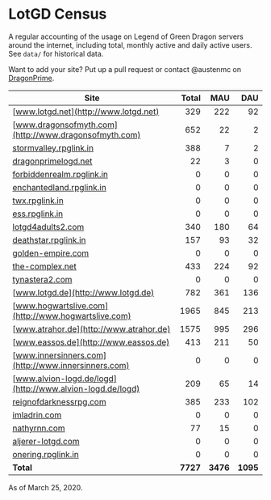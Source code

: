 # LotGD Census
A regular accounting of the usage on Legend of Green Dragon servers around the internet, including total, monthly active and daily active users. See `data/` for historical data.

Want to add your site? Put up a pull request or contact @austenmc on [DragonPrime](http://dragonprime.net).


Site | Total | MAU | DAU
--- | ---:| ---:| ---:
[www.lotgd.net](http://www.lotgd.net)|329|222|92
[www.dragonsofmyth.com](http://www.dragonsofmyth.com)|652|22|2
[stormvalley.rpglink.in](http://stormvalley.rpglink.in)|388|7|2
[dragonprimelogd.net](http://dragonprimelogd.net)|22|3|0
[forbiddenrealm.rpglink.in](http://forbiddenrealm.rpglink.in)|0|0|0
[enchantedland.rpglink.in](http://enchantedland.rpglink.in)|0|0|0
[twx.rpglink.in](http://twx.rpglink.in)|0|0|0
[ess.rpglink.in](http://ess.rpglink.in)|0|0|0
[lotgd4adults2.com](http://lotgd4adults2.com)|340|180|64
[deathstar.rpglink.in](http://deathstar.rpglink.in)|157|93|32
[golden-empire.com](http://golden-empire.com)|0|0|0
[the-complex.net](http://the-complex.net)|433|224|92
[tynastera2.com](http://tynastera2.com)|0|0|0
[www.lotgd.de](http://www.lotgd.de)|782|361|136
[www.hogwartslive.com](http://www.hogwartslive.com)|1965|845|213
[www.atrahor.de](http://www.atrahor.de)|1575|995|296
[www.eassos.de](http://www.eassos.de)|413|211|50
[www.innersinners.com](http://www.innersinners.com)|0|0|0
[www.alvion-logd.de/logd](http://www.alvion-logd.de/logd)|209|65|14
[reignofdarknessrpg.com](http://reignofdarknessrpg.com)|385|233|102
[imladrin.com](http://imladrin.com)|0|0|0
[nathyrnn.com](http://nathyrnn.com)|77|15|0
[aljerer-lotgd.com](http://aljerer-lotgd.com)|0|0|0
[onering.rpglink.in](http://onering.rpglink.in)|0|0|0
**Total**|**7727**|**3476**|**1095**

As of March 25, 2020.
